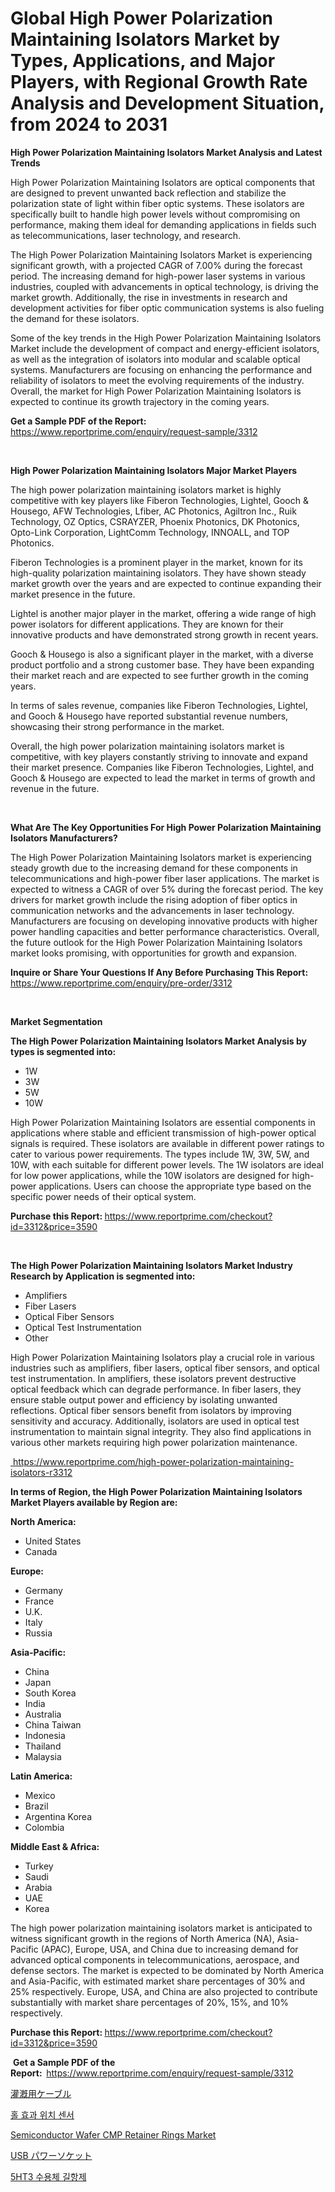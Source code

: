 <p><h1>Global High Power Polarization Maintaining Isolators Market by Types, Applications, and Major Players, with Regional Growth Rate Analysis and Development Situation, from 2024 to 2031</h1></p><p><strong>High Power Polarization Maintaining Isolators Market Analysis and Latest Trends</strong></p>
<p><p>High Power Polarization Maintaining Isolators are optical components that are designed to prevent unwanted back reflection and stabilize the polarization state of light within fiber optic systems. These isolators are specifically built to handle high power levels without compromising on performance, making them ideal for demanding applications in fields such as telecommunications, laser technology, and research.</p><p>The High Power Polarization Maintaining Isolators Market is experiencing significant growth, with a projected CAGR of 7.00% during the forecast period. The increasing demand for high-power laser systems in various industries, coupled with advancements in optical technology, is driving the market growth. Additionally, the rise in investments in research and development activities for fiber optic communication systems is also fueling the demand for these isolators.</p><p>Some of the key trends in the High Power Polarization Maintaining Isolators Market include the development of compact and energy-efficient isolators, as well as the integration of isolators into modular and scalable optical systems. Manufacturers are focusing on enhancing the performance and reliability of isolators to meet the evolving requirements of the industry. Overall, the market for High Power Polarization Maintaining Isolators is expected to continue its growth trajectory in the coming years.</p></p>
<p><strong>Get a Sample PDF of the Report:&nbsp;</strong> <a href="https://www.reportprime.com/enquiry/request-sample/3312">https://www.reportprime.com/enquiry/request-sample/3312</a></p>
<p>&nbsp;</p>
<p><strong>High Power Polarization Maintaining Isolators Major Market Players</strong></p>
<p><p>The high power polarization maintaining isolators market is highly competitive with key players like Fiberon Technologies, Lightel, Gooch & Housego, AFW Technologies, Lfiber, AC Photonics, Agiltron Inc., Ruik Technology, OZ Optics, CSRAYZER, Phoenix Photonics, DK Photonics, Opto-Link Corporation, LightComm Technology, INNOALL, and TOP Photonics.</p><p>Fiberon Technologies is a prominent player in the market, known for its high-quality polarization maintaining isolators. They have shown steady market growth over the years and are expected to continue expanding their market presence in the future.</p><p>Lightel is another major player in the market, offering a wide range of high power isolators for different applications. They are known for their innovative products and have demonstrated strong growth in recent years.</p><p>Gooch & Housego is also a significant player in the market, with a diverse product portfolio and a strong customer base. They have been expanding their market reach and are expected to see further growth in the coming years.</p><p>In terms of sales revenue, companies like Fiberon Technologies, Lightel, and Gooch & Housego have reported substantial revenue numbers, showcasing their strong performance in the market.</p><p>Overall, the high power polarization maintaining isolators market is competitive, with key players constantly striving to innovate and expand their market presence. Companies like Fiberon Technologies, Lightel, and Gooch & Housego are expected to lead the market in terms of growth and revenue in the future.</p></p>
<p>&nbsp;</p>
<p><strong>What Are The Key Opportunities For High Power Polarization Maintaining Isolators Manufacturers?</strong></p>
<p><p>The High Power Polarization Maintaining Isolators market is experiencing steady growth due to the increasing demand for these components in telecommunications and high-power fiber laser applications. The market is expected to witness a CAGR of over 5% during the forecast period. The key drivers for market growth include the rising adoption of fiber optics in communication networks and the advancements in laser technology. Manufacturers are focusing on developing innovative products with higher power handling capacities and better performance characteristics. Overall, the future outlook for the High Power Polarization Maintaining Isolators market looks promising, with opportunities for growth and expansion.</p></p>
<p><strong>Inquire or Share Your Questions If Any Before Purchasing This Report:</strong> <a href="https://www.reportprime.com/enquiry/pre-order/3312">https://www.reportprime.com/enquiry/pre-order/3312</a></p>
<p>&nbsp;</p>
<p><strong>Market Segmentation</strong></p>
<p><strong>The High Power Polarization Maintaining Isolators Market Analysis by types is segmented into:</strong></p>
<p><ul><li>1W</li><li>3W</li><li>5W</li><li>10W</li></ul></p>
<p><p>High Power Polarization Maintaining Isolators are essential components in applications where stable and efficient transmission of high-power optical signals is required. These isolators are available in different power ratings to cater to various power requirements. The types include 1W, 3W, 5W, and 10W, with each suitable for different power levels. The 1W isolators are ideal for low power applications, while the 10W isolators are designed for high-power applications. Users can choose the appropriate type based on the specific power needs of their optical system.</p></p>
<p><strong>Purchase this Report:&nbsp;</strong><a href="https://www.reportprime.com/checkout?id=3312&price=3590">https://www.reportprime.com/checkout?id=3312&price=3590</a></p>
<p>&nbsp;</p>
<p><strong>The High Power Polarization Maintaining Isolators Market Industry Research by Application is segmented into:</strong></p>
<p><ul><li>Amplifiers</li><li>Fiber Lasers</li><li>Optical Fiber Sensors</li><li>Optical Test Instrumentation</li><li>Other</li></ul></p>
<p><p>High Power Polarization Maintaining Isolators play a crucial role in various industries such as amplifiers, fiber lasers, optical fiber sensors, and optical test instrumentation. In amplifiers, these isolators prevent destructive optical feedback which can degrade performance. In fiber lasers, they ensure stable output power and efficiency by isolating unwanted reflections. Optical fiber sensors benefit from isolators by improving sensitivity and accuracy. Additionally, isolators are used in optical test instrumentation to maintain signal integrity. They also find applications in various other markets requiring high power polarization maintenance.</p></p>
<p><a href="https://www.reportprime.com/high-power-polarization-maintaining-isolators-r3312">&nbsp;https://www.reportprime.com/high-power-polarization-maintaining-isolators-r3312</a></p>
<p><strong>In terms of Region, the High Power Polarization Maintaining Isolators Market Players available by Region are:</strong></p>
<p>
    <p> <strong> North America: </strong>
        <ul>
            <li>United States</li>
            <li>Canada</li>
        </ul>
        </p> 
    <p> <strong> Europe: </strong>
        <ul>
            <li>Germany</li>
            <li>France</li>
            <li>U.K.</li>
            <li>Italy</li>
            <li>Russia</li>
        </ul>
        </p> 
    <p> <strong> Asia-Pacific: </strong>
        <ul>
            <li>China</li>
            <li>Japan</li>
            <li>South Korea</li>
            <li>India</li>
            <li>Australia</li>
            <li>China Taiwan</li>
            <li>Indonesia</li>
            <li>Thailand</li>
            <li>Malaysia</li>
        </ul>
        </p> 
    <p> <strong> Latin America: </strong>
        <ul>
            <li>Mexico</li>
            <li>Brazil</li>
            <li>Argentina Korea</li>
            <li>Colombia</li>
        </ul>
        </p> 
    <p> <strong> Middle East & Africa: </strong>
        <ul>
            <li>Turkey</li>
            <li>Saudi</li>
            <li>Arabia</li>
            <li>UAE</li>
            <li>Korea</li>
        </ul>
    </p>
    </p>
<p><p>The high power polarization maintaining isolators market is anticipated to witness significant growth in the regions of North America (NA), Asia-Pacific (APAC), Europe, USA, and China due to increasing demand for advanced optical components in telecommunications, aerospace, and defense sectors. The market is expected to be dominated by North America and Asia-Pacific, with estimated market share percentages of 30% and 25% respectively. Europe, USA, and China are also projected to contribute substantially with market share percentages of 20%, 15%, and 10% respectively.</p></p>
<p><strong>Purchase this Report: </strong><a href="https://www.reportprime.com/checkout?id=3312&price=3590">https://www.reportprime.com/checkout?id=3312&price=3590</a></p>
<p>&nbsp;<strong>Get a Sample PDF of the Report:&nbsp;&nbsp;</strong><a href="https://www.reportprime.com/enquiry/request-sample/3312">https://www.reportprime.com/enquiry/request-sample/3312</a></p>
<p><strong></strong></p>
<p><p><a href="https://github.com/one-cool-chick/Market-Research-Report-List-1/blob/main/209915572921.md">灌漑用ケーブル</a></p><p><a href="https://github.com/solomonbode85/Market-Research-Report-List-1/blob/main/132482369720.md">홀 효과 위치 센서</a></p><p><a href="https://github.com/changoleonlaverguenzanoexiste/Market-Research-Report-List-3/blob/main/semiconductor-wafer-cmp-retainer-rings-market.md">Semiconductor Wafer CMP Retainer Rings Market</a></p><p><a href="https://github.com/luffiazaza/Market-Research-Report-List-1/blob/main/829322872920.md">USB パワーソケット</a></p><p><a href="https://github.com/PhilToryphy7876567/Market-Research-Report-List-1/blob/main/384183669719.md">5HT3 수용체 길항제</a></p></p>